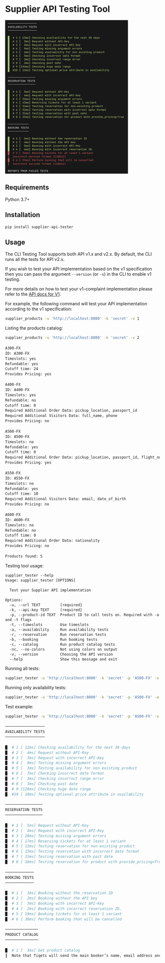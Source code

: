 # Supplier API Testing Tool

![CLI tool screenshot](../docs/clitool.png)

## Requirements

Python 3.7+

## Installation

```sh
pip install supplier-api-tester
```

## Usage

The CLI Testing Tool supports both API v1.x and v2.x. By default, the CLI runs all the tests for API v2.x. 

If you wish to test your API implementation based on the v1 specification then you can pass the argument `--version` 
(or `-v`) in the CLI to enable v1 testing.

For more details on how to test your v1-complaint implementation please refer to the [API docs for V1](https://tiqets.github.io/supplier-api/v1.html). 

For example, the following command will test your API implementation according to the v1 specification:

```sh
supplier_products -u 'http://localhost:8000' -k 'secret' -v 1
```

Listing the products catalog:

```sh
supplier_products -u 'http://localhost:8000' -k 'secret' -v 2

A300-FX
ID: A300-FX
Timeslots: yes
Refundable: yes
Cutoff time: 24
Provides Pricing: yes

A400-FX
ID: A400-FX
Timeslots: yes
Refundable: no
Cutoff time: 0
Required Additional Order Data: pickup_location, passport_id
Required Additional Visitors Data: full_name, phone
Provides Pricing: no

A500-FX
ID: A500-FX
Timeslots: no
Refundable: yes
Cutoff time: 0
Required Additional Order Data: pickup_location, passport_id, flight_number
Provides Pricing: yes

A550-FX
ID: A550-FX
Timeslots: no
Refundable: yes
Cutoff time: 10
Required Additional Visitors Data: email, date_of_birth
Provides Pricing: no

A600-FX
ID: A600-FX
Timeslots: no
Refundable: no
Cutoff time: 0
Required Additional Order Data: nationality
Provides Pricing: no

Products found: 5
```

Testing tool usage:
```
supplier_tester --help
Usage: supplier_tester [OPTIONS]

  Test your Supplier API implementation

Options:
  -u, --url TEXT         [required]
  -k, --api-key TEXT     [required]
  -p, --product-id TEXT  Product ID to call tests on. Required with -a and -t flags
  -t, --timeslots        Use timeslots
  -a, --availability     Run availability tests
  -r, --reservation      Run reservation tests
  -b, --booking          Run booking tests
  -c, --catalog          Run product catalog tests
  -nc, --no-colors       Not using colors on output
  -v, --version          Choosing the API version
  --help                 Show this message and exit
```

Running all tests:

```sh
supplier_tester -u 'http://localhost:8000' -k 'secret' -p 'A500-FX' -v 2
```

Running only availability tests:

```sh
supplier_tester -u 'http://localhost:8000' -k 'secret' -p 'A500-FX' -a -v 2
```

Test example:

```sh
supplier_tester -u 'http://localhost:8000' -k 'secret' -p 'A500-FX' -v 2

──────────────────
AVAILABILITY TESTS
──────────────────

█  # 1 [ 12ms] Checking availability for the next 30 days
█  # 2 [  4ms] Request without API-Key
█  # 3 [  3ms] Request with incorrect API-Key
█  # 4 [  9ms] Testing missing argument errors
█  # 5 [  3ms] Testing availability for non existing product
█  # 6 [  7ms] Checking incorrect date format
█  # 7 [  3ms] Checking incorrect range error
█  # 8 [  3ms] Checking past date
█  # 9 [128ms] Checking huge date range
█  #10 [ 10ms] Testing optional price attribute in availability

─────────────────
RESERVATION TESTS
─────────────────

█  # 1 [  5ms] Request without API-Key
█  # 2 [  4ms] Request with incorrect API-Key
█  # 3 [ 20ms] Testing missing argument errors
█  # 4 [ 17ms] Reserving tickets for at least 1 variant
█  # 5 [ 13ms] Testing reservation for non-existing product
█  # 6 [ 15ms] Testing reservation with incorrect date format
█  # 7 [ 15ms] Testing reservation with past date
█  # 8 [ 16ms] Testing reservation for product with provide_pricing=True

─────────────
BOOKING TESTS
─────────────

█  # 1 [  3ms] Booking without the reservation ID
█  # 2 [  2ms] Booking without the API key
█  # 3 [  3ms] Booking with incorrect API-Key
█  # 4 [  2ms] Booking with incorrect reservation ID.
█  # 5 [ 19ms] Booking tickets for at least 1 variant
█  # 6 [ 30ms] Perform booking that will be cancelled

───────────────
PRODUCT CATALOG
───────────────

█  # 1 [  3ms] Get product catalog
┃  Note that Tiqets will send the main booker’s name, email address and phone number with each reservation. Requiring ADDITIONAL customer data either at the order level (required_order_data ) and/or for each individual travel group member (required_visitor_data) should be done only if this is a hard requirement for the fulfillment or visitor entrance process.
```

